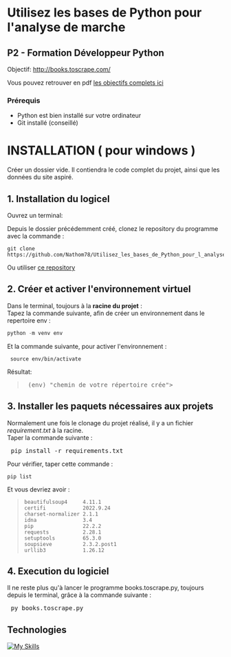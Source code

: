 # Utilisez les bases de Python pour l'analyse de marche
## P2 - Formation Développeur Python

Objectif: 
http://books.toscrape.com/

Vous pouvez retrouver en pdf [les objectifs complets ici](http://course.oc-static.com/projects/Python+FR/P2+-+Utilisez+les+bases+de+Python+pour+l'analyse+de+march%C3%A9/Python_P2_FR_Requirements.pdf)
### Prérequis
* Python est bien installé sur votre ordinateur
* Git installé (conseillé)

# INSTALLATION ( pour windows )

Créer un dossier vide. Il contiendra le code complet du projet, ainsi que les données du site aspiré.

## 1. Installation du logicel

Ouvrez un terminal:

Depuis le dossier précédemment créé, clonez le repository du programme avec la commande :

<pre><code>git clone https://github.com/Nathom78/Utilisez_les_bases_de_Python_pour_l_analyse_de_marche.git</code></pre>

Ou utiliser [ce repository](https://github.com/Nathom78/Utilisez_les_bases_de_Python_pour_l_analyse_de_marche.git)
<br>
## 2. Créer et activer l'environnement virtuel

Dans le terminal, toujours à la **racine du projet** :<br>
Tapez la commande suivante, afin de créer un environnement dans le repertoire env :
```PowerShell 
python -m venv env 
```
Et la commande suivante, pour activer l'environnement :
<pre><code> source env/bin/activate</code></pre>
Résultat:
><pre> (env) "chemin de votre répertoire crée"> </pre>

## 3. Installer les paquets nécessaires aux projets 

Normalement une fois le clonage du projet réalisé, il y a un fichier *requirement.txt* à la racine.<br>
Taper la commande suivante :
<pre> pip install -r requirements.txt </pre>
Pour vérifier, taper cette commande :
<pre><code>pip list</code></pre>
Et vous devriez avoir :
><pre><code>beautifulsoup4     4.11.1
>certifi            2022.9.24
>charset-normalizer 2.1.1
>idna               3.4
>pip                22.2.2
>requests           2.28.1
>setuptools         65.3.0
>soupsieve          2.3.2.post1
>urllib3            1.26.12</code></pre>
## 4. Execution du logiciel

Il ne reste plus qu'à lancer le programme books.toscrape.py, toujours depuis le terminal, grâce à la commande suivante :

<pre> py books.toscrape.py </pre>


## Technologies
[![My Skills](https://skillicons.dev/icons?i=python,html,git,github&theme=dark)](https://skillicons.dev)